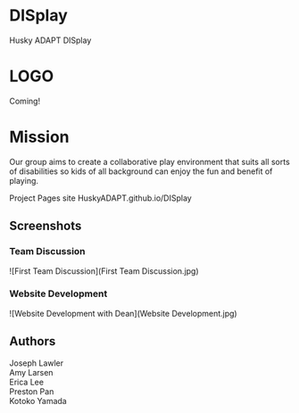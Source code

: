 # DISplay
Husky ADAPT DISplay

# LOGO
Coming!

# Mission 
Our group aims to create a collaborative play environment that suits all sorts of disabilities so kids of all background can enjoy the fun and benefit of playing. 

Project Pages site HuskyADAPT.github.io/DISplay


## Screenshots
### Team Discussion
![First Team Discussion](First Team Discussion.jpg)

### Website Development
![Website Development with Dean](Website Development.jpg)

## Authors
Joseph Lawler <br>
Amy Larsen <br>
Erica Lee <br>
Preston Pan <br>
Kotoko Yamada <br>

